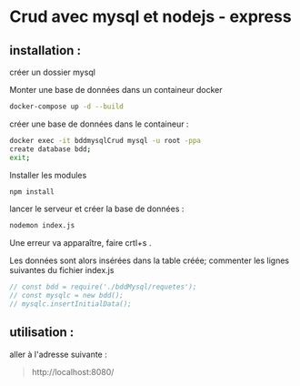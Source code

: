 # Crud avec mysql et nodejs - express   

## installation : 

créer un dossier mysql

Monter une base de données dans un containeur docker  

```bash
docker-compose up -d --build 
```   

créer une base de données dans le containeur :
```bash 
docker exec -it bddmysqlCrud mysql -u root -ppa
create database bdd;
exit;
```

Installer les modules  

```bash
npm install  
```  

lancer le serveur et créer la base de données : 

```bash
nodemon index.js
```  

Une erreur va apparaître, faire crtl+s .

Les données sont alors insérées dans la table créée; commenter les lignes suivantes du fichier index.js
```javaScript
// const bdd = require('./bddMysql/requetes');
// const mysqlc = new bdd();
// mysqlc.insertInitialData(); 
``` 

## utilisation :  

aller à l'adresse suivante : 

> http://localhost:8080/


